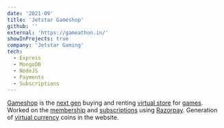 ```yaml
---
date: '2021-09'
title: 'Jetstar Gameshop'
github: ''
external: 'https://gameathon.in/'
showInProjects: true
company: 'Jetstar Gaming'
tech:
  - Express
  - MongoDB
  - NodeJS
  - Payments
  - Subscriptions
---
```


[Gameshop](#) is the [next gen](#) buying and renting [virtual store](#) for [games](#). Worked on the [membership](#) and [subscriptions](#) using [Razorpay](#). Generation of [virtual currency](#) coins in the website. 
